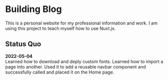 # Building Blog
This is a personal website for my professional information and work. I am using this project to teach myself how to use Nuxt.js. 

## Status Quo

**2022-05-04**\
Learned how to download and deply custom fonts. Learned how to import a page into another. Used it to add a reusable navbar component and successfully called and placed it on the Home page. 
